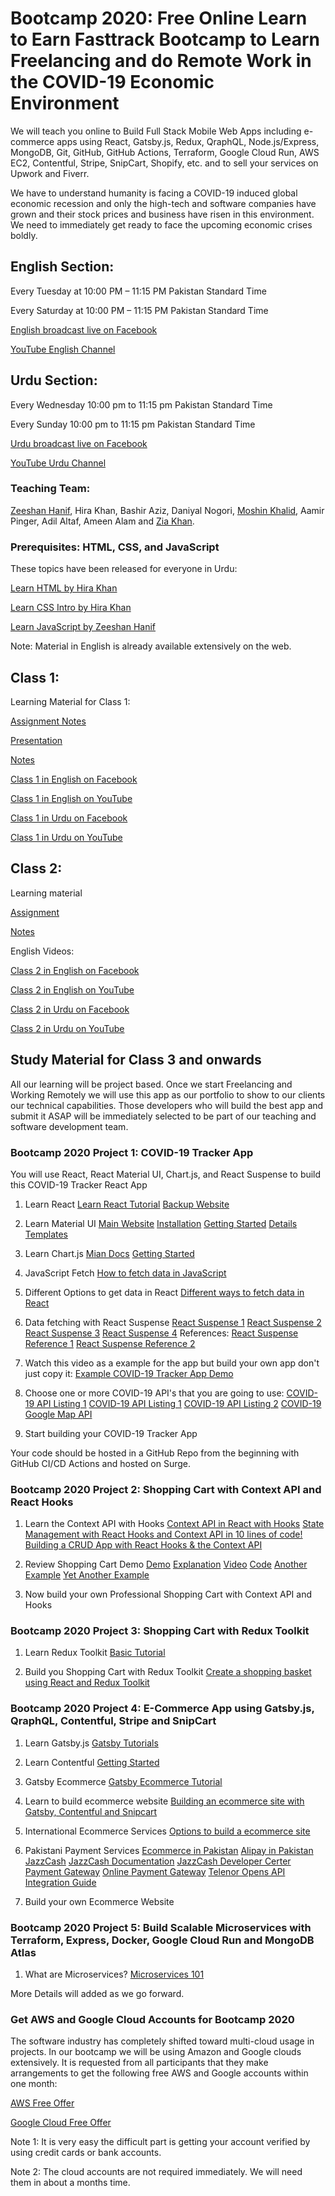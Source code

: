 # Bootcamp 2020: Free Online Learn to Earn Fasttrack Bootcamp to Learn Freelancing and do Remote Work in the COVID-19 Economic Environment

We will teach you online to Build Full Stack Mobile Web Apps including e-commerce apps using React, Gatsby.js, Redux, QraphQL, Node.js/Express, MongoDB, Git, GitHub, GitHub Actions, Terraform, Google Cloud Run, AWS EC2, Contentful, Stripe, SnipCart, Shopify, etc. and to sell your services on Upwork and Fiverr. 

We have to understand humanity is facing a COVID-19 induced global economic recession and only the high-tech and software companies have grown and their stock prices and business have risen in this environment. We need to immediately get ready to face the upcoming economic crises boldly.

## English Section:

Every Tuesday at 10:00 PM – 11:15 PM Pakistan Standard Time

Every Saturday at 10:00 PM – 11:15 PM Pakistan Standard Time

[English broadcast live on Facebook](https://www.facebook.com/groups/4irug)

[YouTube English Channel](https://www.youtube.com/channel/UCZUgRzBPk8CoYeHhbPL8OWg)

## Urdu Section:

Every Wednesday 10:00 pm to 11:15 pm Pakistan Standard Time

Every Sunday 10:00 pm to 11:15 pm Pakistan Standard Time

[Urdu broadcast live on Facebook](https://www.facebook.com/groups/freelance.remote.work/)

[YouTube Urdu Channel](https://www.youtube.com/channel/UCfAX44elSfBV66jU53akpBA)

### Teaching Team:

[Zeeshan Hanif](https://github.com/zeeshanhanif), Hira Khan, Bashir Aziz, Daniyal Nogori, [Moshin Khalid](https://github.com/MuhammadMohsin), Aamir Pinger, Adil Altaf, Ameen Alam and [Zia Khan](https://github.com/ziaukhan).

### Prerequisites: HTML, CSS, and JavaScript

These topics have been released for everyone in Urdu:

[Learn HTML by Hira Khan](https://www.youtube.com/playlist?list=PLKvqnz8z1zWQ3BALy86tIXICkG874wAc6)

[Learn CSS Intro by Hira Khan](https://www.youtube.com/playlist?list=PLKvqnz8z1zWQSWIen_zUSEBmtqzPLuRob)

[Learn JavaScript by Zeeshan Hanif](https://www.youtube.com/playlist?list=PLKvqnz8z1zWQdc0NSLknxmxBch5gLOqyo)

Note: Material in English is already available extensively on the web.


## Class 1:

Learning Material for Class 1:

[Assignment Notes](https://github.com/panacloud/Bootcamp-Setup)

[Presentation](https://docs.google.com/presentation/d/1f1AKJIS6WkZ3PjGWG-WVJzurrEb9wNreIgmfftgQSjE/edit#slide=id.g72e8d8e333_0_978)

[Notes](https://docs.google.com/document/d/11D43REjdlsoZgchrhwf8UeuGdtXaFFMnHS9CAkVkXoY/edit)

[Class 1 in English on Facebook](]https://www.facebook.com/piaic.main/videos/170335457846407/)

[Class 1 in English on YouTube](https://www.youtube.com/watch?v=pjc441QKJFE)

[Class 1 in Urdu on Facebook](https://www.facebook.com/piaic.main/videos/170952927784660/)

[Class 1 in Urdu on YouTube](https://www.youtube.com/watch?v=OiP7N_ztnik)



## Class 2:

Learning material

[Assignment](https://github.com/panacloud/Base-React-App)

[Notes](https://docs.google.com/document/d/13GYhCj3Ts8fWQfj35s6Xz9YZ3WhtK0iqugdnFkrtxwQ/edit?usp=sharing)

English Videos:

[Class 2 in English on Facebook](https://www.facebook.com/piaic.main/videos/171414181071868/?fref=mentions)

[Class 2 in English on YouTube](https://www.youtube.com/watch?v=G25BM3nPk3s)

[Class 2 in Urdu on Facebook](https://www.facebook.com/piaic.main/videos/171837241029562/)

[Class 2 in Urdu on YouTube](https://www.youtube.com/watch?v=mEFq3YGiauM)


## Study Material for Class 3 and onwards

All our learning will be project based. Once we start Freelancing and Working Remotely we will use this app as our portfolio to show to our clients our technical capabilities. Those developers who will build the best app and submit it ASAP will be immediately selected to be part of our teaching and software development team. 


### Bootcamp 2020 Project 1: COVID-19 Tracker App
You will use React, React Material UI, Chart.js, and React Suspense to build this COVID-19 Tracker React App

1. Learn React
[Learn React Tutorial](https://daveceddia.com/react-tutorial/)
[Backup Website](http://react-guide-backup.surge.sh/)

2. Learn Material UI
[Main Website](https://material-ui.com/)
[Installation](https://material-ui.com/getting-started/installation/)
[Getting Started](https://material-ui.com/getting-started/usage/)
[Details](https://react.school/material-ui)
[Templates](https://material-ui.com/getting-started/templates/)

3. Learn Chart.js
[Mian Docs](https://www.chartjs.org/docs/latest/)
[Getting Started](https://www.chartjs.org/docs/latest/getting-started/)

4. JavaScript Fetch
[How to fetch data in JavaScript](https://javascript.info/fetch)

5. Different Options to get data in React
[Different ways to fetch data in React](https://dmitripavlutin.com/react-fetch-lifecycle-methods-hooks-suspense/)

6. Data fetching with React Suspense
[React Suspense 1](https://rahmanfadhil.com/fetch-data-with-react-suspense/)
[React Suspense 2](https://blog.logrocket.com/react-suspense-for-data-fetching/)
[React Suspense 3](https://dev.to/andreiduca/practical-implementation-of-data-fetching-with-react-suspense-that-you-can-use-today-273m)
[React Suspense 4](https://medium.com/better-programming/diving-into-react-suspense-render-as-you-fetch-for-rest-apis-bf2d20ea7c59)
References:
[React Suspense Reference 1](https://reactjs.org/docs/concurrent-mode-suspense.html)
[React Suspense Reference 2](https://www.manning.com/books/react-hooks-in-action)

7. Watch this video as a example for the app but build your own app don't just copy it:
[Example COVID-19 Tracker App Demo](https://www.youtube.com/watch?v=khJlrj3Y6Ls)

8. Choose one or more COVID-19 API's that you are going to use:
[COVID-19 API Listing 1](https://rapidapi.com/collection/coronavirus-covid-19)
[COVID-19 API Listing 1](https://covid-19-apis.postman.com/)
[COVID-19 API Listing 2](https://dataconomy.com/2020/04/apis-to-track-coronavirus-covid-19/)
[COVID-19 Google Map API](https://developers.google.com/maps/covid19)

9. Start building your COVID-19 Tracker App

Your code should be hosted in a GitHub Repo from the beginning with GitHub CI/CD Actions and hosted on Surge.

### Bootcamp 2020 Project 2: Shopping Cart with Context API and React Hooks 
1. Learn the Context API with Hooks
[Context API in React with Hooks](https://www.qed42.com/blog/context-api-react-hooks)
[State Management with React Hooks and Context API in 10 lines of code!](https://medium.com/simply/state-management-with-react-hooks-and-context-api-at-10-lines-of-code-baf6be8302c)
[Building a CRUD App with React Hooks & the Context API](https://www.digitalocean.com/community/tutorials/react-crud-context-hooks)

2. Review Shopping Cart Demo
[Demo](https://contextcart.netlify.app/)
[Explanation](https://www.hoseinh.com/react-context-vs-redux-hooks/)
[Video](https://www.reddit.com/r/learnjavascript/comments/cegnjx/reactjs_context_api_tutorial_shopping_cart_hooks/)
[Code](https://github.com/hoseinhamzei/Shopping-Cart-with-react-context-api)
[Another Example](https://dev.to/pixelagil/simple-react-shooping-cart-53ic)
[Yet Another Example](https://www.hoseinh.com/react-context-vs-redux-hooks/)

3. Now build your own Professional Shopping Cart with Context API and Hooks

### Bootcamp 2020 Project 3: Shopping Cart with Redux Toolkit
1. Learn Redux Toolkit
[Basic Tutorial](https://redux-toolkit.js.org/tutorials/basic-tutorial)

2. Build you Shopping Cart with Redux Toolkit
[Create a shopping basket using React and Redux Toolkit](https://developerhandbook.com/stripe/create-shopping-basket-using-redux-toolkit/)

### Bootcamp 2020 Project 4: E-Commerce App using Gatsby.js, QraphQL, Contentful, Stripe and SnipCart
1. Learn Gatsby.js
[Gatsby Tutorials](https://www.gatsbyjs.org/tutorial/)

2. Learn Contentful
[Getting Started](https://www.contentful.com/get-started/)

3. Gatsby Ecommerce 
[Gatsby Ecommerce Tutorial](https://www.gatsbyjs.org/tutorial/ecommerce-tutorial/)

4. Learn to build ecommerce website
[Building an ecommerce site with Gatsby, Contentful and Snipcart](https://aquasar.io/articles/building-an-ecommerce-site-with-gatsby-contentful-and-snipcart?fbclid=IwAR0dZe4XoaTd5SLTgErPVC9VrzPA-68UXyTwLYhk5UoD6OOyM27CeYP9Drk)

5. International Ecommerce Services 
[Options to build a ecommerce site](https://www.gatsbyjs.org/docs/building-an-e-commerce-site/)

6. Pakistani Payment Services
[Ecommerce in Pakistan](https://www.dawn.com/news/1549691)
[Alipay in Pakistan](https://www.brandsynario.com/alipay-in-pakistan-e-commerce-giant-plans-to-boost-the-economy/)
[JazzCash](https://sandbox.jazzcash.com.pk/sandbox)
[JazzCash Documentation](https://payments.jazzcash.com.pk/SandboxDocumentation/)
[JazzCash Developer Certer](https://developer.jazzcash.com.pk/)
[Payment Gateway](https://sandbox.jazzcash.com.pk/SandboxDocumentation/Content/documentation/Payment%20Gateway%20Integration%20Guide%20for%20Merchants-v4.2.pdf)
[Online Payment Gateway](https://www.jazzcash.com.pk/jazzcash-for-business/online-payment-gateway/)
[Telenor Opens API](https://www.centerforfinancialinclusion.org/telenor-opens-mobile-money-apis-for-third-party-developers)
[Integration Guide](http://happening.pk/gsmahackathon/apidocument3.pdf)

7. Build your own Ecommerce Website


### Bootcamp 2020 Project 5: Build Scalable Microservices with Terraform, Express, Docker, Google Cloud Run and MongoDB Atlas
1. What are Microservices?
[Microservices 101](https://www.zdnet.com/article/microservices-101-a-guide-to-microservice-architecture/?fbclid=IwAR3z-BaumXGg3X9LlyHmP18mPkJ2tFU0t1tRuLXdBKDjVLhk7A6hEkbk7bw)


More Details will added as we go forward.

### Get AWS and Google Cloud Accounts for Bootcamp 2020
The software industry has completely shifted toward multi-cloud usage in projects. In our bootcamp we will be using Amazon and Google clouds extensively. It is requested from all participants that they make arrangements to get the following free AWS and Google accounts within one month:

[AWS Free Offer](https://aws.amazon.com/free/)

[Google Cloud Free Offer](https://cloud.google.com/free)

Note 1: It is very easy the difficult part is getting your account verified by using credit cards or bank accounts. 

Note 2: The cloud accounts are not required immediately. We will need them in about a months time.


